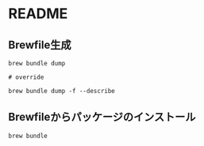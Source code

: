 # README

## Brewfile生成

```
brew bundle dump

# override

brew bundle dump -f --describe
```

## Brewfileからパッケージのインストール

```
brew bundle
```
